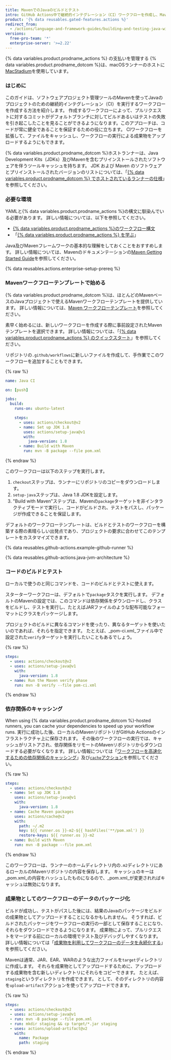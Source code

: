 ```yaml
---
title: MavenでのJavaのビルドとテスト
intro: GitHub Actions中で継続的インテグレーション（CI）ワークフローを作成し、MavenでJavaのプロジェクトのビルドとテストを行うことができます。
product: '{% data reusables.gated-features.actions %}'
redirect_from:
  - /actions/language-and-framework-guides/building-and-testing-java-with-maven
versions:
  free-pro-team: '*'
  enterprise-server: '>=2.22'
---
```


{% data variables.product.prodname_actions %} の支払いを管理する
{% data variables.product.prodname_dotcom %}は、macOSランナーのホストに[MacStadium](https://www.macstadium.com/)を使用しています。

### はじめに

このガイドは、ソフトウェアプロジェクト管理ツールのMavenを使ってJavaのプロジェクトのための継続的インテグレーション（CI）を実行するワークフローを作成する方法を紹介します。 作成するワークフローによって、プルリクエストに対するコミットがデフォルトブランチに対してビルドあるいはテストの失敗を引き起こしたことを見ることができるようになります。このアプローチは、コードが常に健全であることを保証するための役に立ちます。 CIワークフローを拡張して、ファイルをキャッシュし、ワークフローの実行による成果物をアップロードするようにもできます。

{% data variables.product.prodname_dotcom %}ホストランナーは、Java Development Kits（JDKs）及びMavenを含むプリインストールされたソフトウェアを伴うツールキャッシュを持ちます。 JDK および Maven のソフトウェアとプリインストールされたバージョンのリストについては、「[{% data variables.product.prodname_dotcom %} でホストされているランナーの仕様](/actions/reference/specifications-for-github-hosted-runners/#supported-software)」を参照してください。

### 必要な環境

YAMLと{% data variables.product.prodname_actions %}の構文に馴染んでいる必要があります。 詳しい情報については、以下を参照してください。
- [{% data variables.product.prodname_actions %}のワークフロー構文](/actions/automating-your-workflow-with-github-actions/workflow-syntax-for-github-actions)
- 「[{% data variables.product.prodname_actions %} を学ぶ](/actions/learn-github-actions)」

Java及びMavenフレームワークの基本的な理解をしておくことをおすすめします。 詳しい情報については、Mavenのドキュメンテーションの[Maven Getting Started Guide](http://maven.apache.org/guides/getting-started/index.html)を参照してください。

{% data reusables.actions.enterprise-setup-prereq %}

### Mavenワークフローテンプレートで始める

{% data variables.product.prodname_dotcom %}は、ほとんどのMavenベースのJavaプロジェクトで使えるMavenワークフローテンプレートを提供しています。 詳しい情報については、[Maven ワークフローテンプレート](https://github.com/actions/starter-workflows/blob/main/ci/maven.yml)を参照してください。

素早く始めるには、新しいワークフローを作成する際に事前設定されたMavenテンプレートを選択できます。 詳しい情報については、「[{% data variables.product.prodname_actions %} のクイックスタート](/actions/quickstart)」を参照してください。

リポジトリの`.github/workflows`に新しいファイルを作成して、手作業でこのワークフローを追加することもできます。

{% raw %}
```yaml
name: Java CI

on: [push]

jobs:
  build:
    runs-on: ubuntu-latest

    steps:
      - uses: actions/checkout@v2
      - name: Set up JDK 1.8
        uses: actions/setup-java@v1
        with:
          java-version: 1.8
      - name: Build with Maven
        run: mvn -B package --file pom.xml
```
{% endraw %}

このワークフローは以下のステップを実行します。

1. `checkout`ステップは、ランナーにリポジトリのコピーをダウンロードします。
2. `setup-java`ステップは、Java 1.8 JDKを設定します。
3. "Build with Maven"ステップは、Mavenの`package`ターゲットを非インタラクティブモードで実行し、コードがビルドされ、テストをパスし、パッケージが作成できることを保証します。

デフォルトのワークフローテンプレートは、ビルドとテストのワークフローを構築する際の素晴らしい出発点であり、プロジェクトの要求に合わせてこのテンプレートをカスタマイズできます。

{% data reusables.github-actions.example-github-runner %}

{% data reusables.github-actions.java-jvm-architecture %}

### コードのビルドとテスト

ローカルで使うのと同じコマンドを、コードのビルドとテストに使えます。

スターターワークフローは、デフォルトで`package`タスクを実行します。 デフォルトのMavenの設定では、このコマンドは依存関係をダウンロードし、クラスをビルドし、テストを実行し、たとえばJARファイルのような配布可能なフォーマットにクラスをパッケージします。

プロジェクトのビルドに異なるコマンドを使ったり、異なるターゲットを使いたいのであれば、それらを指定できます。 たとえば、_pom-ci.xml_ファイル中で設定された`verify`ターゲットを実行したいこともあるでしょう。

{% raw %}
```yaml
steps:
  - uses: actions/checkout@v2
  - uses: actions/setup-java@v1
    with:
      java-version: 1.8
  - name: Run the Maven verify phase
    run: mvn -B verify --file pom-ci.xml
```
{% endraw %}

### 依存関係のキャッシング

When using {% data variables.product.prodname_dotcom %}-hosted runners, you can cache your dependencies to speed up your workflow runs. 実行に成功した後、ローカルのMavenリポジトリがGitHub Actionsのインフラストラクチャ上に保存されます。 その後のワークフローの実行では、キャッシュがリストアされ、依存関係をリモートのMavenリポジトリからダウンロードする必要がなくなります。 詳しい情報については「<a href="/actions/guides/caching-dependencies-to-speed-up-workflows" class="dotcom-only">ワークフローを高速化するための依存関係のキャッシング</a>」及び[`cache`アクション](https://github.com/marketplace/actions/cache)を参照してください。

{% raw %}
```yaml
steps:
  - uses: actions/checkout@v2
  - name: Set up JDK 1.8
    uses: actions/setup-java@v1
    with:
      java-version: 1.8
  - name: Cache Maven packages
    uses: actions/cache@v2
    with:
      path: ~/.m2
      key: ${{ runner.os }}-m2-${{ hashFiles('**/pom.xml') }}
      restore-keys: ${{ runner.os }}-m2
  - name: Build with Maven
    run: mvn -B package --file pom.xml
```
{% endraw %}

このワークフローは、ランナーのホームディレクトリ内の`.m2`ディレクトリにあるローカルのMavenリポジトリの内容を保存します。 キャッシュのキーは_pom.xml_の内容をハッシュしたものになるので、_pom.xml_が変更されればキャッシュは無効になります。

### 成果物としてのワークフローのデータのパッケージ化

ビルドが成功し、テストがパスした後には、結果のJavaのパッケージをビルドの成果物としてアップロードすることになるかもしれません。 そうすれば、ビルドされたパッケージをワークフローの実行の一部として保存することになり、それらをダウンロードできるようになります。 成果物によって、プルリクエストをマージする前にローカルの環境でテスト及びデバッグしやすくなります。 詳しい情報については「[成果物を利用してワークフローのデータを永続化する](/actions/automating-your-workflow-with-github-actions/persisting-workflow-data-using-artifacts)」を参照してください。

Mavenは通常、JAR、EAR、WARのような出力ファイルを`target`ディレクトリに作成します。 それらを成果物としてアップロードするために、アップロードする成果物を含む新しいディレクトリにそれらをコピーできます。 たとえば、`staging`というディレクトリを作成できます。 として、そのディレクトリの内容を`upload-artifact`アクションを使ってアップロードできます。

{% raw %}
```yaml
steps:
  - uses: actions/checkout@v2
  - uses: actions/setup-java@v1
  - run: mvn -B package --file pom.xml
  - run: mkdir staging && cp target/*.jar staging
  - uses: actions/upload-artifact@v2
    with:
      name: Package
      path: staging
```
{% endraw %}
